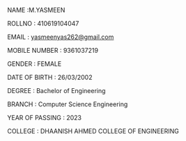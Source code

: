 NAME :M.YASMEEN

ROLLNO : 410619104047

EMAIL : yasmeenyas262@gmail.com

MOBILE NUMBER : 9361037219

GENDER : FEMALE 

DATE OF BIRTH : 26/03/2002

DEGREE : Bachelor of Engineering

BRANCH : Computer Science Engineering

YEAR OF PASSING : 2023

COLLEGE : DHAANISH AHMED COLLEGE OF ENGINEERING
